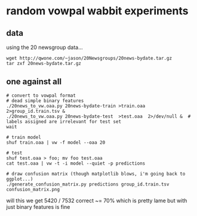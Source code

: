 # random vowpal wabbit experiments

## data

using the 20 newsgroup data...
    
    wget http://qwone.com/~jason/20Newsgroups/20news-bydate.tar.gz
    tar zxf 20news-bydate.tar.gz

## one against all

    # convert to vowpal format
    # dead simple binary features
    ./20news_to_vw.oaa.py 20news-bydate-train >train.oaa 2>group_id.train.tsv &
    ./20news_to_vw.oaa.py 20news-bydate-test  >test.oaa  2>/dev/null &  # labels assigned are irrelevant for test set
    wait

    # train model
    shuf train.oaa | vw -f model --oaa 20

    # test
    shuf test.oaa > foo; mv foo test.oaa
    cat test.oaa | vw -t -i model --quiet -p predictions

    # draw confusion matrix (though matplotlib blows, i'm going back to ggplot...)
    ./generate_confusion_matrix.py predictions group_id.train.tsv confusion_matrix.png

will this we get 5420 / 7532 correct ~= 70% which is pretty lame but with just binary features is fine

